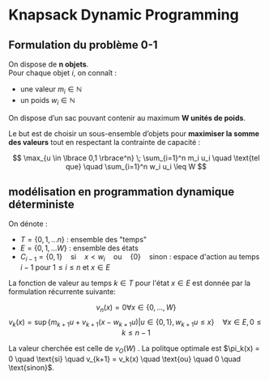# Knapsack Dynamic Programming

## Formulation du problème 0-1

On dispose de **n objets**.  
Pour chaque objet *i*, on connaît :

- une valeur $m_i \in \mathbb{N}$
- un poids $w_i \in \mathbb{N}$

On dispose d’un sac pouvant contenir au maximum **W unités de poids**.  

Le but est de choisir un sous-ensemble d’objets pour **maximiser la somme des valeurs** tout en respectant la contrainte de capacité :

$$
\max_{u \in \lbrace 0,1 \rbrace^n} \; \sum_{i=1}^n m_i u_i 
\quad \text{tel que} \quad \sum_{i=1}^n w_i u_i \leq W
$$



## modélisation en programmation dynamique déterministe

On dénote :
- $T  = \lbrace 0,1,...n \rbrace$ : ensemble des "temps"
- $E = \lbrace 0, 1, ... W \rbrace$ : ensemble des états
- $C_{i-1} = \lbrace 0, 1 \rbrace \quad \text{si} \quad x < w_i \quad  \text{ou}  \quad \lbrace 0 \rbrace \quad \text{sinon}$ : espace d'action au temps $i-1$ pour $1 \leq i \leq n$ et $x \in E$


La fonction de valeur au temps $k \in T$ pour l'état $x \in E$ est donnée par la formulation récurrente suivante:


$$ v_n(x) = 0 \forall x \in \lbrace 0,...,W\rbrace $$ $$ v_k(x) = \sup \lbrace m_{k+1}u + v_{k+1}(x - w_{k+1}u) | u \in \lbrace 0,1\rbrace, w_{k+1}u \leq x \rbrace \quad \forall x \in E, 0 \leq k \leq n - 1 $$

La valeur cherchée est celle de $v_O(W)$ . La politque optimale est $\pi_k(x) = 0 \quad \text{si} \quad v_{k+1} = v_k(x) \quad \text{ou} \quad 0 \quad \text\{sinon}$.
